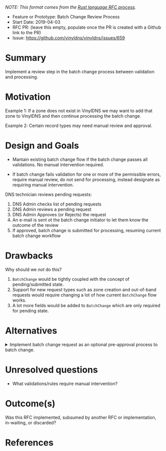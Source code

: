 _NOTE: This format comes from the
[Rust language RFC process](https://github.com/rust-lang/rfcs)._

- Feature or Prototype: Batch Change Review Process
- Start Date: 2019-04-03
- RFC PR: (leave this empty, populate once the PR is created with a Github link to the PR)
- Issue: https://github.com/vinyldns/vinyldns/issues/659

# Summary
[summary]: #summary

Implement a review step in the batch change process between validation and processing.

# Motivation
[motivation]: #motivation

Example 1: If a zone does not exist in VinylDNS we may want to add that zone to VinylDNS and then continue processing the batch change.

Example 2: Certain record types may need manual review and approval.

# Design and Goals
[design]: #design-and-goals

- Mantain existing batch change flow if the batch change passes all validations. No manual intervention required.

- If batch change fails validation for one or more of the permissible errors, require manual review, do not send for processing, instead designate as requiring manual intervention.

DNS technician reviews pending requests:
  1. DNS Admin checks list of pending requests
  1. DNS Admin reviews a pending request
  1. DNS Admin Approves (or Rejects) the request
  1. An e-mail is sent ot the batch change initiator to let them know the outcome of the review
  1. If approved, batch change is submitted for processing, resuming current batch change workflow

# Drawbacks
[drawbacks]: #drawbacks

Why should we *not* do this?

1. `BatchChange` would be tightly coupled with the concept of pending/submitted state.
1. Support for new request types such as zone creation and out-of-band requests would require changing a lot of how current `BatchChange` flow works.
1. A lot more fields would be added to `BatchChange` which are only required for pending state.

# Alternatives
[alternatives]: #alternatives
<details>
<summary>Implement batch change request as an optional pre-approval process to batch change.</summary>

## Design and Goals
1. User submits `BatchChangeRequest` (either through portal form or API request)
1. Validations are run on `BatchChangeRequest` to separate requests that need to be processed manually out-of-band and those that will break off into batch change validations
  1. Most existing requests can flow through batch change validations (eg. create/update/delete supported record types); need to add a create zone and custom request which will be flagged for out-of-band processing. This is also how users would have to submit requests that would otherwise get rejected through normal batch change processing (eg. creating/modifying a high-value domain or unsupported name server, etc.)
1. If there are any batch change validations that fail, reject `BatchChangeRequest` outright (`Denied` status)
1. If all validations pass:
  1. If there are _no_ out-of-band changes, VinylDNS can auto-submit as a batch change for processing, possibly controlled by a flag on the request to auto-complete if possible. (`Implemented` status) *NOTE*: Could have all good batch change requests move into a pending state that needs to be manually approved. (`Submitted` status)
  1. If there are any out-of-band changes in addition to normal batch changes, each change will have a `ManualBatchChangeRequest` item created. (`Submitted` status) Each of these items will have to be flagged as completed before the other in-band `BatchChangeRequest` can be converted to a `BatchChange`.
  1. If there are _only_ out-of-band changes, completing all `ManualBatchChangeRequest` items and submitting will simply mark the `BatchChangeRequest` as `Implemented`.
1. User can cancel a `BatchChangeRequest` that is in `Submitted` status (`Canceled` status)
1. A technician can approve or reject the `BatchChangeRequest`, with the stipulation that approving requires any existing `ManualBatchChangeRequest`s to be marked completed. Approval is a _final_ process which will spawn a corresponding `BatchChange`, if appropriate. This action cannot be undone.

### Pros
1. `BatchChange` data will not be contaminated by tightly coupling a pending batch state, which _may_ consist of solely out-of-band items.
1. New tables and data structures would be created for `BatchChangeRequest` and `ManualBatchChangeRequest`, which allows the data to be cleaner.
1. A lot of the ground work from `BatchChange` can be reused.
1. Could allow a user to edit a `BatchChangeRequest` that is in `Submitted` status.
1. Current implementation of `BatchChange` flow would be completely untouched.
1. Don't need to add new optional attributes to `BatchChange` that would only be relevant for pending support.

### Cons
1. More coding changes required, though a lot more work can happen simultaneously.

### Considerations
1. Since `BatchChangeRequest` would be validating the changes that would be going through `BatchChange`, it may be a good idea to add an overload for `BatchChangeService` which skips validations for `BatchChangeRequest`s that succeed validations to avoid "double processing".

### Design notes
1. Out-of-band items as of this time would only be zone create and some type of custom request. The custom request should simply be a a freeform field for the submitter's comment and another freeform field for DNS technician comments.
</details>

# Unresolved questions
[unresolved]: #unresolved-questions

- What validations/rules require manual intervention?

# Outcome(s)
[outcome]: #outcome

Was this RFC implemented, subsumed by another RFC or implementation, in-waiting,
or discarded?

# References
[references]: #references
